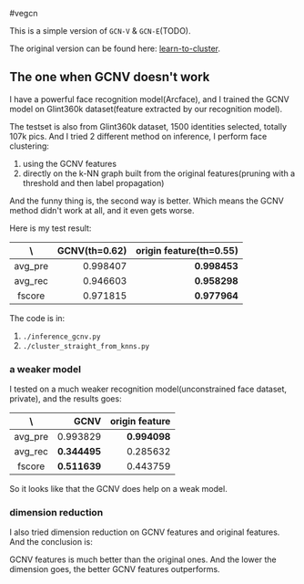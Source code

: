 #vegcn

This is a simple version of `GCN-V` & `GCN-E`(TODO).

The original version can be found here: 
[learn-to-cluster](https://github.com/yl-1993/learn-to-cluster).



## The one when GCNV doesn't work
I have a powerful face recognition model(Arcface), and I trained the GCNV model on Glint360k dataset(feature extracted by our recognition model).

The testset is also from Glint360k dataset, 1500 identities selected, totally 107k pics.
And I tried 2 different method on inference, I perform face clustering:
1. using the GCNV features
2. directly on the k-NN graph built from the original features(pruning with a threshold and then label propagation)

And the funny thing is, the second way is better. Which means the GCNV method didn't work at all, and it even gets worse.

Here is my test result:

| \ |GCNV(th=0.62)|origin feature(th=0.55)|
|:---:|---:|---:|
|avg_pre|0.998407|**0.998453**|
|avg_rec|0.946603|**0.958298**|
|fscore|0.971815|**0.977964**|

The code is in:
1. `./inference_gcnv.py`
2. `./cluster_straight_from_knns.py`

### a weaker model
I tested on a much weaker recognition model(unconstrained face dataset, private), and the results goes:

| \ |GCNV|origin feature|
|:---:|---:|---:|
|avg_pre|0.993829|**0.994098**|
|avg_rec|**0.344495**|0.285632|
|fscore|**0.511639**|0.443759|

So it looks like that the GCNV does help on a weak model.

### dimension reduction
I also tried dimension reduction on GCNV features and original features.
And the conclusion is:

GCNV features is much better than the original ones. And the lower the dimension goes, the better GCNV features outperforms.
